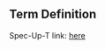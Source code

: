 ## Term Definition

Spec-Up-T link: <a href='https://weboftrust.github.io/WOT-terms/docs/glossary/ECR'>here</a>
